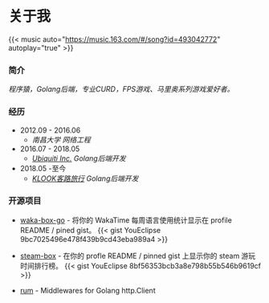 # 关于我

{{< music auto="https://music.163.com/#/song?id=493042772" autoplay="true" >}}

### 简介


*程序猿，Golang后端，专业CURD，FPS游戏、马里奥系列游戏爱好者。*

### 经历

- 2012.09 - 2016.06
  - *南昌大学 网络工程*
- 2016.07 - 2018.05
  - *[Ubiquiti Inc.](https://ui.com/)  Golang后端开发*
- 2018.05 -至今
  - *[KLOOK客路旅行](https://www.klook.com) Golang后端开发* 

### 开源项目
- [waka-box-go](https://github.com/YouEclipse/waka-box-go) - 将你的 WakaTime 每周语言使用统计显示在 profile README / pined gist。
{{< gist YouEclipse 9bc7025496e478f439b9cd43eba989a4 >}}

- [steam-box](https://github.com/YouEclipse/steam-box) - 在你的 profle README / pinned gist 上显示你的 steam 游玩时间排行榜。
{{< gist YouEclipse 8bf56353bcb3a8e798b55b546b9619cf >}}




- [rum](https://github.com/YouEclipse/rum) -  Middlewares for Golang http.Client
